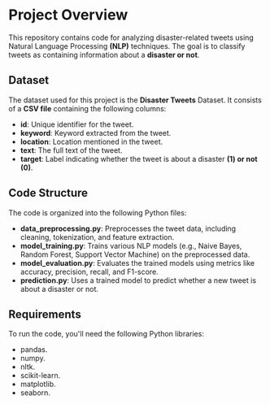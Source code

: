 # Project Overview
This repository contains code for analyzing disaster-related tweets using Natural Language Processing **(NLP)** techniques. The goal is to classify tweets as containing information about a **disaster or not**.

## Dataset 
The dataset used for this project is the **Disaster Tweets** Dataset. It consists of a **CSV file** containing the following columns:

- **id**: Unique identifier for the tweet. 
- **keyword**: Keyword extracted from the tweet.
- **location**: Location mentioned in the tweet. 
- **text**: The full text of the tweet.
- **target**: Label indicating whether the tweet is about a disaster **(1) or not (0)**.

## Code Structure
The code is organized into the following Python files:

- **data_preprocessing.py**: Preprocesses the tweet data, including cleaning, tokenization, and feature extraction.
- **model_training.py**: Trains various NLP models (e.g., Naive Bayes, Random Forest, Support Vector Machine) on the preprocessed data.
- **model_evaluation.py**: Evaluates the trained models using metrics like accuracy, precision, recall, and F1-score.
- **prediction.py**: Uses a trained model to predict whether a new tweet is about a disaster or not.

## Requirements
To run the code, you'll need the following Python libraries:

- pandas.
- numpy.
- nltk.
- scikit-learn.
- matplotlib.
- seaborn.
